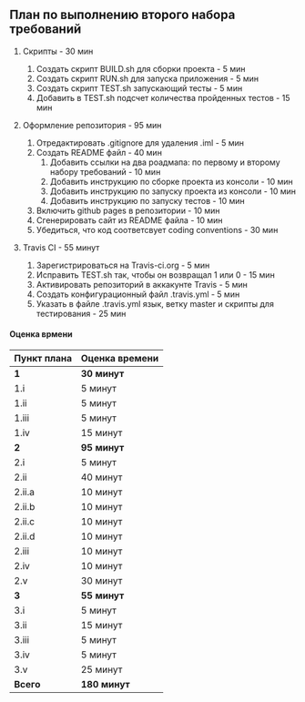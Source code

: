 ## План по выполнению второго набора требований 

1. Скрипты - 30 мин
    1. Создать скрипт BUILD.sh для сборки проекта - 5 мин
    2. Создать скрипт RUN.sh для запуска приложения - 5 мин
    3. Создать скрипт TEST.sh запускающий тесты - 5 мин
    4. Добавить в TEST.sh подсчет количества пройденных тестов - 15 мин

2. Оформление репозитория - 95 мин
    1. Отредактировать .gitignore для удаления .iml - 5 мин
    2. Создать README файл - 40 мин
        1. Добавить ссылки на два роадмапа: по первому и второму набору требований - 10 мин
        2. Добавить инструкцию по сборке проекта из консоли - 10 мин
        3. Добавить инструкцию по запуску проекта из консоли - 10 мин
        4. Добавить инструкцию по запуску тестов - 10 мин
    3. Включить github pages в репозитории - 10 мин
    4. Сгенерировать сайт из README файла - 10 мин
    5. Убедиться, что код соответсвует coding conventions - 30 мин
        
3. Travis CI - 55 минут
    1. Зарегистрироваться на Travis-ci.org - 5 мин 
    2. Исправить TEST.sh так, чтобы он возвращал 1 или 0 - 15 мин
    3. Активировать репозиторий в аккакунте Travis - 5 мин
    4. Создать конфигурационный файл .travis.yml - 5 мин
    5. Указать в файле .travis.yml язык, ветку master и скрипты для тестирования - 25 мин
    
#### Оценка врмени
    
Пункт плана | Оценка времени
--- | ---
**1** | **30 минут**
1.i | 5 минут
1.ii | 5 минут
1.iii | 5 минут
1.iv | 15 минут
**2** | **95 минут**
2.i | 5 минут
2.ii | 40 минут
2.ii.a | 10 минут
2.ii.b | 10 минут
2.ii.c | 10 минут
2.ii.d | 10 минут
2.iii | 10 минут
2.iv | 10 минут
2.v | 30 минут
**3** | **55 минут**
3.i | 5 минут
3.ii | 15 минут
3.iii | 5 минут
3.iv | 5 минут
3.v | 25 минут
**Всего** | **180 минут**
